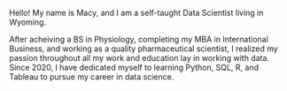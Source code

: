 Hello! My name is Macy, and I am a self-taught Data Scientist living in Wyoming. 

After acheiving a BS in Physiology, completing my MBA in International Business, and working as a quality pharmaceutical scientist, I realized my passion throughout all my work and education lay in working with data. Since 2020, I have dedicated myself to learning Python, SQL, R, and Tableau to pursue my career in data science.


